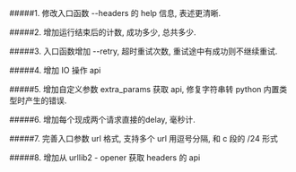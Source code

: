 #####1. 修改入口函数 -\-headers 的 help 信息, 表述更清晰.

#####2. 增加运行结束后的计数, 成功多少, 总共多少.

#####3. 入口函数增加 -\-retry, 超时重试次数, 重试途中有成功则不继续重试.

#####4. 增加 IO 操作 api

#####5. 增加自定义参数 extra_params 获取 api, 修复字符串转 python 内置类型时产生的错误.

#####6. 增加每个现成两个请求直接的delay, 毫秒计.

#####7. 完善入口参数 url 格式, 支持多个 url 用逗号分隔, 和 c 段的 /24 形式

#####8. 增加从 urllib2 - opener 获取 headers 的 api